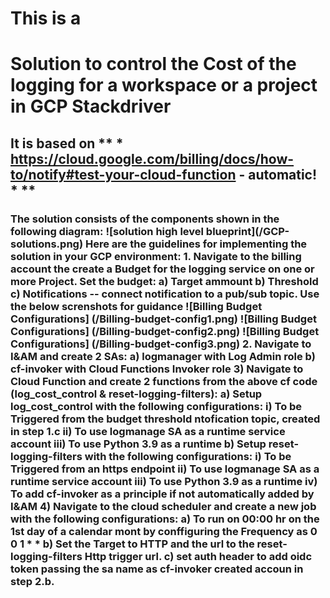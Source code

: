 # This is a <h1> Solution to control the Cost of the logging for a workspace or a project in GCP Stackdriver
## It is based on  ** * https://cloud.google.com/billing/docs/how-to/notify#test-your-cloud-function - automatic! * **
<h3> The solution consists of the components shown in the following diagram:
![solution high level blueprint](/GCP-solutions.png)
Here are the guidelines for implementing the solution in your GCP environment:
1. Navigate to the billing account the create a Budget for the logging service on one or more Project. Set the budget:
    a) Target ammount
    b) Threshold
    c) Notifications -- connect notification to a pub/sub topic.
Use the below screnshots for guidance
![Billing Budget Configurations] (/Billing-budget-config1.png)
![Billing Budget Configurations] (/Billing-budget-config2.png)
![Billing Budget Configurations] (/Billing-budget-config3.png)
2. Navigate to I&AM and create 2 SAs:
    a) logmanager with Log Admin role
    b) cf-invoker with Cloud Functions Invoker role
3) Navigate to Cloud Function and create 2 functions from the above cf code (log_cost_control & reset-logging-filters):
    a) Setup log_cost_control with the following configurations:
        i)   To be Triggered from the budget threshold ntofication topic, created in step 1.c
        ii)  To use logmanage SA as a runtime service account
        iii) To use Python 3.9 as a runtime  
    b) Setup  reset-logging-filters with the following configurations:
        i)   To be Triggered from an https endpoint
        ii)  To use logmanage SA as a runtime service account
        iii) To use Python 3.9 as a runtime
        iv)  To add cf-invoker as a principle if not automatically added by I&AM
4) Navigate to the cloud scheduler and create a new job with the following configurations:
    a) To run on 00:00 hr on the 1st day of a calendar mont by conffiguring the Frequency as 0 0 1 * *
    b) Set the Target to HTTP and the url to the reset-logging-filters Http trigger url.
    c) set auth header to add oidc token passing the sa name as cf-invoker created accoun in step 2.b.

